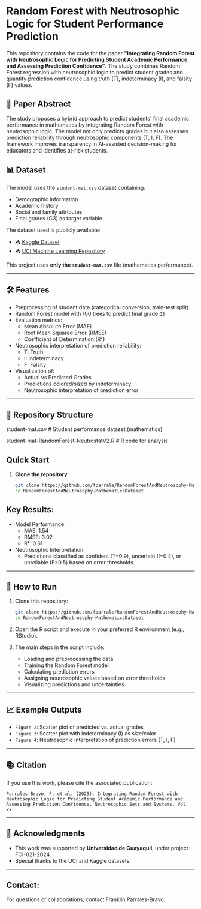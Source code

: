 # Random Forest with Neutrosophic Logic for Student Performance Prediction

This repository contains the code for the paper **"Integrating Random Forest with Neutrosophic Logic for Predicting Student Academic Performance and Assessing Prediction Confidence"**. The study combines Random Forest regression with neutrosophic logic to predict student grades and quantify prediction confidence using truth (T), indeterminacy (I), and falsity (F) values.

## 📌 Paper Abstract
The study proposes a hybrid approach to predict students' final academic performance in mathematics by integrating Random Forest with neutrosophic logic. The model not only predicts grades but also assesses prediction reliability through neutrosophic components (T, I, F). The framework improves transparency in AI-assisted decision-making for educators and identifies at-risk students.

## 📊 Dataset

The model uses the `student-mat.csv` dataset containing:
- Demographic information
- Academic history
- Social and family attributes
- Final grades (G3) as target variable

The dataset used is publicly available:

- 📥 [Kaggle Dataset](https://www.kaggle.com/datasets/mrigaankjaswal/student-performance-in-mathematics-and-portuguese)
- 📥 [UCI Machine Learning Repository](https://archive.ics.uci.edu/dataset/320/student+performance)

This project uses **only the `student-mat.csv`** file (mathematics performance).

---

## 🛠 Features

- Preprocessing of student data (categorical conversion, train-test split)
- Random Forest model with 100 trees to predict final grade `G3`
- Evaluation metrics:
  - Mean Absolute Error (MAE)
  - Root Mean Squared Error (RMSE)
  - Coefficient of Determination (R²)
- Neutrosophic interpretation of prediction reliability:
  - T: Truth
  - I: Indeterminacy
  - F: Falsity
- Visualization of:
  - Actual vs Predicted Grades
  - Predictions colored/sized by indeterminacy
  - Neutrosophic interpretation of prediction error

---


## 📂 Repository Structure

student-mat.csv # Student performance dataset (mathematics)

student-mat-RandomForest-NeutrostatV2.R # R code for analysis

## Quick Start
1. **Clone the repository**:
   ```bash
   git clone https://github.com/fparrale/RandomForestAndNeutrosophy-MathematicsDataset.git
   cd RandomForestAndNeutrosophy-MathematicsDataset

## Key Results:
- Model Performance:
  - MAE: 1.54
  - RMSE: 3.02
  - R²: 0.61
- Neutrosophic Interpretation:
  - Predictions classified as confident (T=0.9), uncertain (I=0.4), or unreliable (F=0.5) based on error thresholds.

---

## 🚀 How to Run

1. Clone this repository:
   ```bash
   git clone https://github.com/fparrale/RandomForestAndNeutrosophy-MathematicsDataset.git
   cd RandomForestAndNeutrosophy-MathematicsDataset
   ```

2. Open the R script and execute in your preferred R environment (e.g., RStudio).

3. The main steps in the script include:
   - Loading and preprocessing the data
   - Training the Random Forest model
   - Calculating prediction errors
   - Assigning neutrosophic values based on error thresholds
   - Visualizing predictions and uncertainties

---

## 📈 Example Outputs

- `Figure 2`: Scatter plot of predicted vs. actual grades  
- `Figure 3`: Scatter plot with indeterminacy (I) as size/color  
- `Figure 4`: Neutrosophic interpretation of prediction errors (T, I, F)

---

## 📚 Citation

If you use this work, please cite the associated publication:

```
Parrales-Bravo, F. et al. (2025). Integrating Random Forest with Neutrosophic Logic for Predicting Student Academic Performance and Assessing Prediction Confidence. Neutrosophic Sets and Systems, Vol. xx.
```

---

## 🤝 Acknowledgments

- This work was supported by **Universidad de Guayaquil**, under project FCI-021-2024.
- Special thanks to the UCI and Kaggle datasets.

---

## Contact:
For questions or collaborations, contact Franklin Parrales-Bravo.

